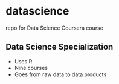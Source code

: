 datascience
===========

repo for Data Science Coursera course

## Data Science Specialization

* Uses R
* Nine courses
* Goes from raw data to data products
 

